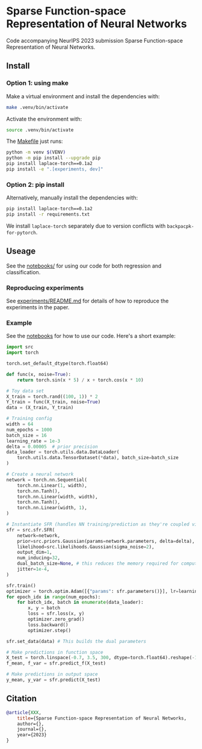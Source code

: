 # Sparse Function-space Representation of Neural Networks
Code accompanying NeurIPS 2023 submission Sparse Function-space Representation of Neural Networks.

## Install

### Option 1: using make
Make a virtual environment and install the dependencies with:
```sh
make .venv/bin/activate
```
Activate the environment with:
``` sh
source .venv/bin/activate
```
The [Makefile](Makefile) just runs:
``` sh
python -m venv $(VENV)
python -m pip install --upgrade pip
pip install laplace-torch==0.1a2
pip install -e ".[experiments, dev]"
```

### Option 2: pip install
Alternatively, manually install the dependencies with:
``` sh
pip install laplace-torch==0.1a2
pip install -r requirements.txt
```
We install `laplace-torch` separately due to version conflicts with `backpacpk-for-pytorch`.

## Useage
See the [notebooks/](notebooks/) for using our code for both regression and classification.

### Reproducing experiments
See [experiments/README.md](experiments/README.md) for details of how to reproduce the experiments in the paper.

### Example
See the [notebooks](./src/notebooks) for how to use our code.
Here's a short example:
```python
import src
import torch

torch.set_default_dtype(torch.float64)

def func(x, noise=True):
    return torch.sin(x * 5) / x + torch.cos(x * 10)

# Toy data set
X_train = torch.rand((100, 1)) * 2
Y_train = func(X_train, noise=True)
data = (X_train, Y_train)

# Training config
width = 64
num_epochs = 1000
batch_size = 16
learning_rate = 1e-3
delta = 0.00005  # prior precision
data_loader = torch.utils.data.DataLoader(
    torch.utils.data.TensorDataset(*data), batch_size=batch_size
)

# Create a neural network
network = torch.nn.Sequential(
    torch.nn.Linear(1, width),
    torch.nn.Tanh(),
    torch.nn.Linear(width, width),
    torch.nn.Tanh(),
    torch.nn.Linear(width, 1),
)

# Instantiate SFR (handles NN training/prediction as they're coupled via the prior/likelihood)
sfr = src.sfr.SFR(
    network=network,
    prior=src.priors.Gaussian(params=network.parameters, delta=delta),
    likelihood=src.likelihoods.Gaussian(sigma_noise=2),
    output_dim=1,
    num_inducing=32,
    dual_batch_size=None, # this reduces the memory required for computing dual parameters
    jitter=1e-4,
)

sfr.train()
optimizer = torch.optim.Adam([{"params": sfr.parameters()}], lr=learning_rate)
for epoch_idx in range(num_epochs):
    for batch_idx, batch in enumerate(data_loader):
        x, y = batch
        loss = sfr.loss(x, y)
        optimizer.zero_grad()
        loss.backward()
        optimizer.step()

sfr.set_data(data) # This builds the dual parameters

# Make predictions in function space
X_test = torch.linspace(-0.7, 3.5, 300, dtype=torch.float64).reshape(-1, 1)
f_mean, f_var = sfr.predict_f(X_test)

# Make predictions in output space
y_mean, y_var = sfr.predict(X_test)
```

## Citation
```bibtex
@article{XXX,
    title={Sparse Function-space Representation of Neural Networks,
    author={},
    journal={},
    year={2023}
}
```

